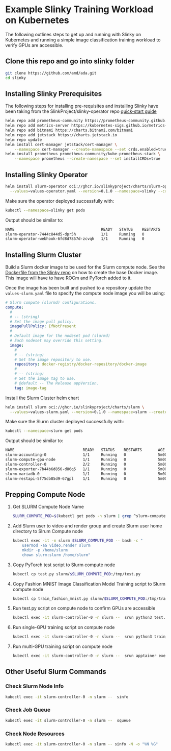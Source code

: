 # Example Slinky Training Workload on Kubernetes

The following outlines steps to get up and running with Slinky on Kubernetes and running a simple image classification training workload to verify GPUs are accessible.

## Clone this repo and go into slinky folder

```bash
git clone https://github.com/amd/ada.git
cd slinky
```

## Installing Slinky Prerequisites

The following steps for installing pre-requisites and installing Slinky have been taking from the SlinkProject/slinky-operator repo [quick-start guide](https://github.com/SlinkyProject/slurm-operator/blob/main/docs/quickstart.md)

```bash
helm repo add prometheus-community https://prometheus-community.github.io/helm-charts
helm repo add metrics-server https://kubernetes-sigs.github.io/metrics-server/
helm repo add bitnami https://charts.bitnami.com/bitnami
helm repo add jetstack https://charts.jetstack.io
helm repo update
helm install cert-manager jetstack/cert-manager \
	--namespace cert-manager --create-namespace --set crds.enabled=true
helm install prometheus prometheus-community/kube-prometheus-stack \
	--namespace prometheus --create-namespace --set installCRDs=true
```

## Installing Slinky Operator

```bash
helm install slurm-operator oci://ghcr.io/slinkyproject/charts/slurm-operator \
  --values=values-operator.yaml --version=0.1.0 --namespace=slinky --create-namespace
```

Make sure the operator deployed successfully with:

```sh
kubectl --namespace=slinky get pods
```

Output should be similar to:

```sh
NAME                                      READY   STATUS    RESTARTS   AGE
slurm-operator-7444c844d5-dpr5h           1/1     Running   0          5m00s
slurm-operator-webhook-6fd8d7857d-zcvqh   1/1     Running   0          5m00s
```

## Installing Slurm Cluster

Build a Slurm docker image to be used for the Slurm compute node.  See the [Dockerfile from the Slinky repo](https://github.com/SlinkyProject/containers/blob/main/schedmd/slurm/24.05/ubuntu24.04/Dockerfile) on how to create the base Docker image. This image will have to have ROCm and PyTorch added to it.

Once the image has been built and pushed to a repository update the `values-slurm.yaml` file to specify the compute node image you will be using:

```yaml
# Slurm compute (slurmd) configurations.
compute:
  #
  # -- (string)
  # Set the image pull policy.
  imagePullPolicy: IfNotPresent
  #
  # Default image for the nodeset pod (slurmd)
  # Each nodeset may override this setting.
  image:
    #
    # -- (string)
    # Set the image repository to use.
    repository: docker-registry/docker-repository/docker-image
    #
    # -- (string)
    # Set the image tag to use.
    # @default -- The Release appVersion.
    tag: image-tag
```

Install the Slurm Cluster helm chart

```bash
helm install slurm oci://ghcr.io/slinkyproject/charts/slurm \
  --values=values-slurm.yaml --version=0.1.0 --namespace=slurm --create-namespace
```

Make sure the Slurm cluster deployed successfully with:

```sh
kubectl --namespace=slurm get pods
```

Output should be similar to:

```sh
NAME                              READY   STATUS    RESTARTS       AGE
slurm-accounting-0                1/1     Running   0              5m00s
slurm-compute-gpu-node            1/1     Running   0              5m00s
slurm-controller-0                2/2     Running   0              5m00s
slurm-exporter-7b44b6d856-d86q5   1/1     Running   0              5m00s
slurm-mariadb-0                   1/1     Running   0              5m00s
slurm-restapi-5f75db85d9-67gpl    1/1     Running   0              5m00s
```

## Prepping Compute Node

1. Get SLURM Compute Node Name

    ```bash
    SLURM_COMPUTE_POD=$(kubectl get pods -n slurm | grep ^slurm-compute-gpu-node | awk '{print $1}');echo $SLURM_COMPUTE_POD
    ```

2. Add Slurm user to video and render group and create Slurm user home directory to Slrum Compute node

    ```bash
    kubectl exec -it -n slurm $SLURM_COMPUTE_POD -- bash -c "
        usermod -aG video,render slurm
        mkdir -p /home/slurm
        chown slurm:slurm /home/slurm"
    ```

3. Copy PyTorch test script to Slurm compute node

    ```bash
    kubectl cp test.py slurm/$SLURM_COMPUTE_POD:/tmp/test.py 
    ```

4. Copy Fashion MNIST Image Classification Model Training script to Slurm compute node

    ```bash
    kubectl cp train_fashion_mnist.py slurm/$SLURM_COMPUTE_POD:/tmp/train_fashion_mnist.py 
    ```

5. Run test.py script on compute node to confirm GPUs are accessible

    ```bash
    kubectl exec -it slurm-controller-0 -n slurm --  srun python3 test.py
    ```

6. Run single-GPU training script on compute node

    ```bash
    kubectl exec -it slurm-controller-0 -n slurm --  srun python3 train_fashion_mnist.py
    ```

7. Run multi-GPU training script on compute node

    ```bash
    kubectl exec -it slurm-controller-0 -n slurm --  srun apptainer exec --rocm --bind /tmp:/tmp torch_rocm.sif torchrun --standalone --nnodes=1 --nproc_per_node=8 --master-addr localhost train_mnist_distributed.py
    ```

## Other Useful Slurm Commands

### Check Slurm Node Info

```bash
kubectl exec -it slurm-controller-0 -n slurm --  sinfo
```

### Check Job Queue

```bash
kubectl exec -it slurm-controller-0 -n slurm --  squeue
```

### Check Node Resources

```bash
kubectl exec -it slurm-controller-0 -n slurm -- sinfo -N -o "%N %G"
```
